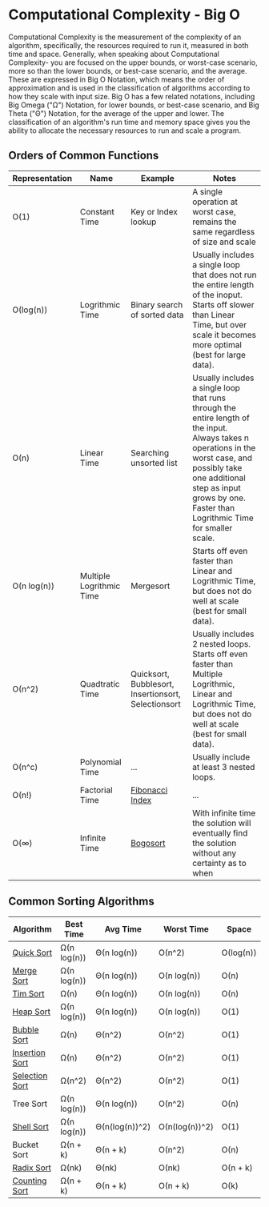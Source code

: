 # Computational Complexity - Big O

Computational Complexity is the measurement of the complexity of an algorithm, 
specifically, the resources required to run it, measured in both time and space. 
Generally, when speaking about Computational Complexity- you are focused on the
upper bounds, or worst-case scenario, more so than the lower bounds, or 
best-case scenario, and the average. These are expressed in Big O Notation, 
which means the order of approximation and is used in the classification of
algorithms according to how they scale with input size. Big O has a few related 
notations, including Big Omega ("Ω") Notation, for lower bounds, or best-case 
scenario, and Big Theta ("Θ") Notation, for the average of the upper and lower.
The classification of an algorithm's run time and memory space gives you the 
ability to allocate the necessary resources to run and scale a program.


## Orders of Common Functions

| Representation | Name                     | Example                                                   | Notes                                                                                                                                                                                                                                     |
|----------------|--------------------------|-----------------------------------------------------------|-------------------------------------------------------------------------------------------------------------------------------------------------------------------------------------------------------------------------------------------|
| Ο(1)           | Constant Time            | Key or Index lookup                                       | A single operation at worst case, remains the same regardless of size and scale                                                                                                                                                           |
| Ο(log(n))      | Logrithmic Time          | Binary search of sorted data                              | Usually includes a single loop that does not run the entire length of the inoput. Starts off slower than Linear Time, but over scale it becomes more optimal (best for large data).                                                       |
| Ο(n)           | Linear Time              | Searching unsorted list                                   | Usually includes a single loop that runs through the entire length of the input. Always takes n operations in the worst case, and possibly take one additional step as input grows by one. Faster than Logrithmic Time for smaller scale. |
| Ο(n log(n))    | Multiple Logrithmic Time | Mergesort                                                 | Starts off even faster than Linear and Logrithmic Time, but does not do well at scale (best for small data).                                                                                                                              |
| Ο(n^2)         | Quadtratic Time          | Quicksort, Bubblesort, Insertionsort, Selectionsort       | Usually includes 2 nested loops. Starts off even faster than Multiple Logrithmic, Linear and Logrithmic Time, but does not do well at scale (best for small data).                                                                        |
| Ο(n^c)         | Polynomial Time          | ...                                                       | Usually include at least 3 nested loops.                                                                                                                                                                                                  |
| Ο(n!)          | Factorial Time           | [Fibonacci Index](../problems/fibonacciIndexFactorial.ts) | ...                                                                                                                                                                                                                                       |
| Ο(∞)           | Infinite Time            | [Bogosort](../dataStructuresAlgorithms/bogoSort.ts)       | With infinite time the solution will eventually find the solution without any certainty as to when                                                                                                                                        |


## Common Sorting Algorithms

| Algorithm                                                      | Best Time   | Avg Time       | Worst Time     | Space     |
|----------------------------------------------------------------|-------------|----------------|----------------|-----------|
| [Quick Sort](../dataStructuresAlgorithms/quickSort.ts)         | Ω(n log(n)) | Θ(n log(n))    | Ο(n^2)         | Ο(log(n)) |
| [Merge Sort](../dataStructuresAlgorithms/mergeSort.ts)         | Ω(n log(n)) | Θ(n log(n))    | Ο(n log(n))    | Ο(n)      |
| [Tim Sort](../dataStructuresAlgorithms/timSort.ts)             | Ω(n)        | Θ(n log(n))    | Ο(n log(n))    | Ο(n)      |
| [Heap Sort](../dataStructuresAlgorithms/heapSort.ts)           | Ω(n log(n)) | Θ(n log(n))    | Ο(n log(n))    | Ο(1)      |
| [Bubble Sort](../dataStructuresAlgorithms/bubbleSort.ts)       | Ω(n)        | Θ(n^2)         | Ο(n^2)         | Ο(1)      |
| [Insertion Sort](../dataStructuresAlgorithms/insertionSort.ts) | Ω(n)        | Θ(n^2)         | Ο(n^2)         | Ο(1)      |
| [Selection Sort](../dataStructuresAlgorithms/selectionSort.ts) | Ω(n^2)      | Θ(n^2)         | Ο(n^2)         | Ο(1)      |
| Tree Sort                                                      | Ω(n log(n)) | Θ(n log(n))    | Ο(n^2)         | Ο(n)      |
| [Shell Sort](../dataStructuresAlgorithms/shellSort.ts)         | Ω(n log(n)) | Θ(n(log(n))^2) | Ο(n(log(n))^2) | Ο(1)      |
| Bucket Sort                                                    | Ω(n + k)    | Θ(n + k)       | Ο(n^2)         | Ο(n)      |
| [Radix Sort](../dataStructuresAlgorithms//radixSort.ts)        | Ω(nk)       | Θ(nk)          | Ο(nk)          | Ο(n + k)  |
| [Counting Sort](../dataStructuresAlgorithms/countingSort.ts)   | Ω(n + k)    | Θ(n + k)       | Ο(n + k)       | Ο(k)      |

